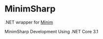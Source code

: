# MinimSharp
.NET wrapper for [Minim](https://github.com/ddf/Minim)

MinimSharp Development Using .NET Core 3.1